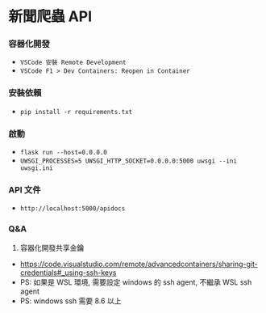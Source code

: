 # 新聞爬蟲 API

### 容器化開發

- `VSCode 安裝 Remote Development`
- `VSCode F1 > Dev Containers: Reopen in Container`

### 安裝依賴

- `pip install -r requirements.txt`

### 啟動

- `flask run --host=0.0.0.0`
- `UWSGI_PROCESSES=5 UWSGI_HTTP_SOCKET=0.0.0.0:5000 uwsgi --ini uwsgi.ini`

### API 文件

- `http://localhost:5000/apidocs`

### Q&A

1. 容器化開發共享金鑰

- https://code.visualstudio.com/remote/advancedcontainers/sharing-git-credentials#_using-ssh-keys
- PS: 如果是 WSL 環境, 需要設定 windows 的 ssh agent, 不繼承 WSL ssh agent
- PS: windows ssh 需要 8.6 以上

